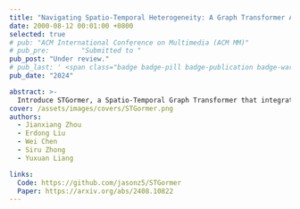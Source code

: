 ```yaml
---
title: "Navigating Spatio-Temporal Heterogeneity: A Graph Transformer Approach for Traffic Forecasting"
date: 2000-08-12 00:01:00 +0800
selected: true
# pub: "ACM International Conference on Multimedia (ACM MM)"
# pub_pre:        "Submitted to "
pub_post: "Under review."
# pub_last: ' <span class="badge badge-pill badge-publication badge-warning">Poster</span>'
pub_date: "2024"

abstract: >-
  Introduce STGormer, a Spatio-Temporal Graph Transformer that integrates traffic data attributes and structures with a mixture-of experts module to capture spatio-temporal heterogeneity, achieving state-of-the-art performance in traffic forecasting
cover: /assets/images/covers/STGormer.png
authors:
  - Jianxiang Zhou
  - Erdong Liu
  - Wei Chen
  - Siru Zhong
  - Yuxuan Liang

links:
  Code: https://github.com/jasonz5/STGormer
  Paper: https://arxiv.org/abs/2408.10822
---
```


